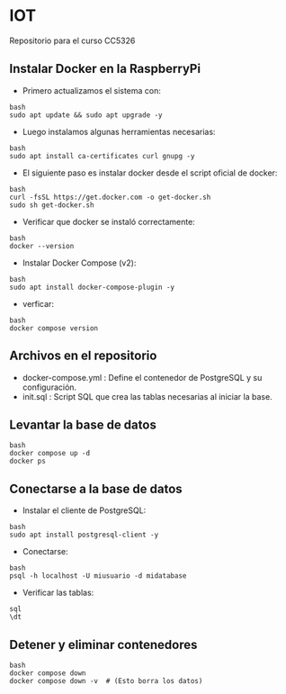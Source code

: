 # IOT
Repositorio para el curso CC5326 

## Instalar Docker en la RaspberryPi
* Primero actualizamos el sistema con:
```
bash
sudo apt update && sudo apt upgrade -y
```
* Luego instalamos algunas herramientas necesarias:
```
bash
sudo apt install ca-certificates curl gnupg -y
```
* El siguiente paso es instalar docker desde el script oficial de docker:
```
bash
curl -fsSL https://get.docker.com -o get-docker.sh
sudo sh get-docker.sh
```
* Verificar que docker se instaló correctamente:
```
bash
docker --version
```
* Instalar Docker Compose (v2):
```
bash
sudo apt install docker-compose-plugin -y
```
* verficar:
```
bash
docker compose version
```

## Archivos en el repositorio

- docker-compose.yml : Define el contenedor de PostgreSQL y su configuración.
- init.sql : Script SQL que crea las tablas necesarias al iniciar la base.

## Levantar la base de datos
```
bash
docker compose up -d
docker ps
```

## Conectarse a la base de datos
* Instalar el cliente de PostgreSQL:
```
bash
sudo apt install postgresql-client -y
```
* Conectarse:
```
bash
psql -h localhost -U miusuario -d midatabase
```

* Verificar las tablas:
```
sql
\dt
```

## Detener y eliminar contenedores
```
bash
docker compose down
docker compose down -v  # (Esto borra los datos)
```